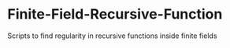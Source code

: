 # Finite-Field-Recursive-Function
Scripts to find regularity in recursive functions inside finite fields

